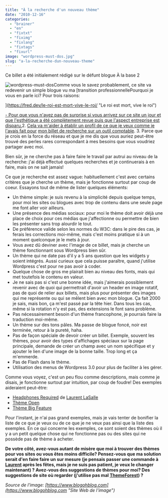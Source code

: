 ```yaml
---
title: "À la recherche d'un nouveau thème"
date: "2010-12-16"
categories: 
  - "brainer"
  - "en"
  - "fixtxt"
  - "fiximg"
  - "fixlang"
  - "fixtags"
  - "fixurl"
image: "wordpress-must-dos.jpg"
slug: "a-la-recherche-dun-nouveau-theme"
---
```


Ce billet a été initialement rédigé sur le défunt blogue À la base 2

![](images/wordpress-must-dos.jpg "wordpress-must-dos")Comme vous le savez probablement, ce site va redevenir un simple blogue vu ma [transition professionnellePourquoi je vous en parle ici? Pour trois raisons:

](https://fred.dev/le-roi-est-mort-vive-le-roi/ "Le roi est mort, vive le roi")

[- Pour que vous n'ayez pas de surprise si vous arrivez sur ce site un jour et que l'esthétique a été complètement revue puis que l'aspect entreprise est disparu.](https://fred.dev/le-roi-est-mort-vive-le-roi/ "Le roi est mort, vive le roi")2. [Cela va m'aider à établir un profil de ce que je veux comme je l'avais fait pour](https://fred.dev/le-roi-est-mort-vive-le-roi/ "Le roi est mort, vive le roi") [mon billet de recherche sur un outil comptable](https://alabase2.com/2010/08/05/prendre-le-temps-de-trouver-les-bons-outils/ "Prendre le temps de trouver les bons outils").
3. Parce que je crois en la force du réseau et que je me dis que vous auriez peut-être trouvé des perles rares correspondant à mes besoins que vous voudriez partager avec moi.

Bien sûr, je ne cherche pas à faire faire le travail par autrui au niveau de la recherche: j'ai déjà effectué quelques recherches et je continuerais à en faire, mais on ne sait jamais!

Ce que je recherche est assez vague: habituellement c'est avec certains critères que je cherche un thème, mais je fonctionne surtout par coup de coeur. Essayons tout de même de lister quelques éléments:

- Un thème simple: je suis revenu à la simplicité depuis quelque temps, pour moi les sites ou blogues avec trop de contenu dans une seule page me font aller voir ailleurs.
- Une présence des médias sociaux: pour moi le thème doit avoir déjà une place de choix pour ces médias que j'affectionne ou permettre de bien les présenter sans trop alourdir le tout.
- De préférence valide selon les normes du W3C: dans le pire des cas, je ferais les corrections moi-même, mais c'est moins pratique si à un moment quelconque je le mets à jour.
- Vous avez dû deviner avec l'image de ce billet, mais je cherche un thème fonctionnant sous Wordpress bien sûr.
- Un thème qui ne date pas d'il y a 5 ans question que les widgets y soient intégrés. Aussi curieux que cela puisse paraître, quand j'utilise Wordpress c'est pour ne pas avoir à coder.
- Quelque chose de gros me plairait bien au niveau des fonts, mais qui met toutefois le contenu en valeur.
- Je ne sais pas si c'est une bonne idée, mais j'aimerais possiblement revenir avec de quoi qui permettrait d'avoir un header en image rotatif, pas de quoi de relier aux billets, mais plus pour présenter des images qui me représente ou qui se mêlent bien avec mon blogue. Ça fait 2000 je sais, mais bon, ça m'est passé par la tête hier. Dans tous les cas, même si la rotation n'y est pas, des extensions le font sans problème.
- Pas nécessairement besoin d'un thème francophone, je pourrais faire la traduction moi-même.
- Un thème sur des tons pâles. Ma passe de blogue foncé, noir est terminée, retour à la pureté, haha.
- Pas de façon spéciale de devoir créer un billet. Exemple, souvent les thèmes, pour avoir des types d'affichages spéciaux sur la page principale, demande de créer un champ avec un nom spécifique et y ajouter le lien d'une image de la bonne taille. Trop long et ça m'emmerde.
- Pas de Flash dans le thème.
- Utilisation des menus de Wordpress 3.0 pour plus de faciliter à les gérer.

Comme vous voyez, c'est un peu flou comme descriptions, mais comme je disais, je fonctionne surtout par intuition, par coup de foudre! Des exemples aideraient peut-être:

- [Headphones Required](https://headphonesrequired.com/ "Site Web du podcast de Laurent LaSalle Headphones Required") de [Laurent LaSalle](https://mesparolessenvolent.com/ "Blogue de Laurent LaSalle")
- [Thème Open](https://themeforest.net/item/open-by-cudazi/full_screen_preview/95080 "Démonstration du thème Open")
- [Thème Big Feature](https://themeforest.net/item/bigfeature-wordpress-theme/full_screen_preview/51702 "Démonstration du thème Big Feature")

Pour l'instant, je n'ai pas grand exemples, mais je vais tenter de bonifier la liste de ce que je veux ou de ce que je ne veux pas ainsi que la liste des exemples. En ce qui concerne les exemples, ce sont soient des thèmes où il y a un petit quelque chose qui ne fonctionne pas ou des sites qui ne possède pas de thème à acheter.

**De votre côté, avez-vous autant de misère que moi à trouver des thèmes pour vos sites ou vous êtes moins difficile? Pensez-vous que ma solution serait d'en faire faire un sur mesure (je pensais passer une commande à [Laurent](https://twitter.com/laurentlasalle "Compte Twitter de Laurent LaSalle") après les fêtes, mais je ne suis pas patient, je veux le changer maintenant) ? Avez-vous des suggestions de thèmes pour moi? Des suggestions de site où regarder (j'utilise pas mal [ThemeForest](https://themeforest.net "Site Web de ThemeForest")) ?**

_Source de l'image: [https://www.blogohblog.com](https://www.blogohblog.com "Site Web de l'image")_
